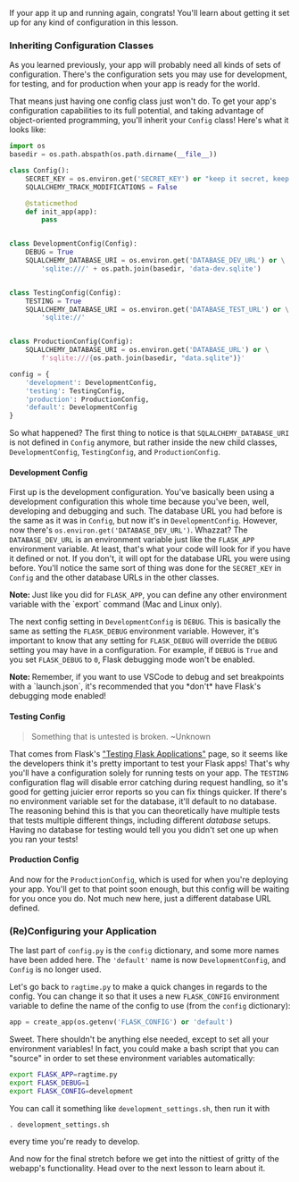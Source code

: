 If your app it up and running again, congrats! You'll learn about getting it set up for any kind of configuration in this lesson.

### Inheriting Configuration Classes

[//]: # (May still need to talk about those different config sets)

As you learned previously, your app will probably need all kinds of sets of configuration. There's the configuration sets you may use for development, for testing, and for production when your app is ready for the world.

That means just having one config class just won't do. To get your app's configuration capabilities to its full potential, and taking advantage of object-oriented programming, you'll inherit your `Config` class! Here's what it looks like:

```python
import os
basedir = os.path.abspath(os.path.dirname(__file__))

class Config():
    SECRET_KEY = os.environ.get('SECRET_KEY') or "keep it secret, keep it safe"
    SQLALCHEMY_TRACK_MODIFICATIONS = False

    @staticmethod
    def init_app(app):
        pass


class DevelopmentConfig(Config):
    DEBUG = True
    SQLALCHEMY_DATABASE_URI = os.environ.get('DATABASE_DEV_URL') or \
        'sqlite:///' + os.path.join(basedir, 'data-dev.sqlite')


class TestingConfig(Config):
    TESTING = True
    SQLALCHEMY_DATABASE_URI = os.environ.get('DATABASE_TEST_URL') or \
        'sqlite://'


class ProductionConfig(Config):
    SQLALCHEMY_DATABASE_URI = os.environ.get('DATABASE_URL') or \
        f'sqlite:///{os.path.join(basedir, "data.sqlite")}'

config = {
    'development': DevelopmentConfig,
    'testing': TestingConfig,
    'production': ProductionConfig,
    'default': DevelopmentConfig
}
```

So what happened? The first thing to notice is that `SQLALCHEMY_DATABASE_URI` is not defined in `Config` anymore, but rather inside the new child classes, `DevelopmentConfig`, `TestingConfig`, and `ProductionConfig`.

#### Development Config

First up is the development configuration. You've basically been using a development configuration this whole time because you've been, well, developing and debugging and such. The database URL you had before is the same as it was in `Config`, but now it's in `DevelopmentConfig`. However, now there's `os.environ.get('DATABASE_DEV_URL')`. Whazzat? The `DATABASE_DEV_URL` is an environment variable just like the `FLASK_APP` environment variable. At least, that's what your code will look for if you have it defined or not. If you don't, it will opt for the database URL you were using before. You'll notice the same sort of thing was done for the `SECRET_KEY` in `Config` and the other database URLs in the other classes.

<div class="alert alert-warning" role="alert"><strong>Note: </strong>Just like you did for <code>FLASK_APP</code>, you can define any other environment variable with the `export` command (Mac and Linux only).</div>

The next config setting in `DevelopmentConfig` is `DEBUG`. This is basically the same as setting the `FLASK_DEBUG` environment variable. However, it's important to know that any setting for `FLASK_DEBUG` will override the `DEBUG` setting you may have in a configuration. For example, if `DEBUG` is `True` and you set `FLASK_DEBUG` to `0`, Flask debugging mode won't be enabled.

<div class="alert alert-warning" role="alert"><strong>Note: </strong>Remember, if you want to use VSCode to debug and set breakpoints with a `launch.json`, it's recommended that you *don't* have Flask's debugging mode enabled!</div>

#### Testing Config

> Something that is untested is broken.
> ~Unknown

That comes from Flask's <a href="" target="_blank">"Testing Flask Applications"</a> page, so it seems like the developers think it's pretty important to test your Flask apps! That's why you'll have a configuration solely for running tests on your app. The `TESTING` configuration flag will disable error catching during request handling, so it's good for getting juicier error reports so you can fix things quicker. If there's no environment variable set for the database, it'll default to no database. The reasoning behind this is that you can theoretically have multiple tests that tests multiple different things, including different *database* setups. Having no database for testing would tell you you didn't set one up when you ran your tests!

#### Production Config

And now for the `ProductionConfig`, which is used for when you're deploying your app. You'll get to that point soon enough, but this config will be waiting for you once you do. Not much new here, just a different database URL defined.

### (Re)Configuring your Application

The last part of `config.py` is the `config` dictionary, and some more names have been added here. The `'default'` name is now `DevelopmentConfig`, and `Config` is no longer used.

Let's go back to `ragtime.py` to make a quick changes in regards to the config. You can change it so that it uses a new `FLASK_CONFIG` environment variable to define the name of the config to use (from the `config` dictionary):

```python
app = create_app(os.getenv('FLASK_CONFIG') or 'default')
```

Sweet. There shouldn't be anything else needed, except to set all your environment variables! In fact, you could make a bash script that you can "source" in order to set these environment variables automatically:

```bash
export FLASK_APP=ragtime.py
export FLASK_DEBUG=1
export FLASK_CONFIG=development
```
[//]: # (export FLASK_ENV=development needed?)

You can call it something like `development_settings.sh`, then run it with

```. development_settings.sh```

every time you're ready to develop.

And now for the final stretch before we get into the nittiest of gritty of the webapp's functionality. Head over to the next lesson to learn about it.
